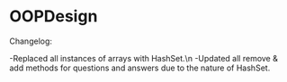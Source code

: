 # OOPDesign

Changelog:

-Replaced all instances of arrays with HashSet.\n
-Updated all remove & add methods for questions and answers due to the nature of HashSet.
